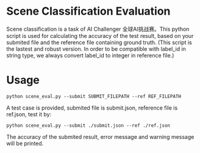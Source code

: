 # Scene Classification Evaluation
Scene classification is a task of AI Challenger 全球AI挑战赛。This python script is used for calculating the accuracy of the test result, based on your submited file and the reference file containing ground truth.  (This script is the lastest and robust version. In order to be compatible with label_id in string type, we always convert label_id to integer in reference file.)
# Usage
```
python scene_eval.py --submit SUBMIT_FILEPATH --ref REF_FILEPATH
```   
A test case is provided, submited file is submit.json, reference file is ref.json, test it by:
```
python scene_eval.py --submit ./submit.json --ref ./ref.json   
```
The accuracy of the submited result, error message and warning message will be printed.    
